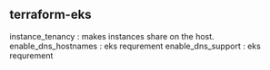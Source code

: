 ## terraform-eks

instance_tenancy : makes instances share on the host.
enable_dns_hostnames : eks requrement
enable_dns_support : eks requrement